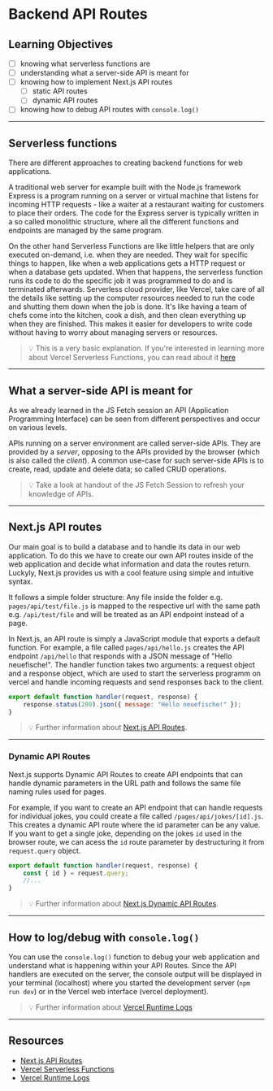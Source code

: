 # Backend API Routes

## Learning Objectives

-   [ ] knowing what serverless functions are
-   [ ] understanding what a server-side API is meant for
-   [ ] knowing how to implement Next.js API routes
    -   [ ] static API routes
    -   [ ] dynamic API routes
-   [ ] knowing how to debug API routes with `console.log()`

---

## Serverless functions

There are different approaches to creating backend functions for web applications.

A traditional web server for example built with the Node.js framework Express is a program running on a server or virtual machine that listens for incoming HTTP requests - like a waiter at a restaurant waiting for customers to place their orders. The code for the Express server is typically written in a so called monolithic structure, where all the different functions and endpoints are managed by the same program.

On the other hand Serverless Functions are like little helpers that are only executed on-demand, i.e. when they are needed. They wait for specific things to happen, like when a web applications gets a HTTP request or when a database gets updated. When that happens, the serverless function runs its code to do the specific job it was programmed to do and is terminated afterwards.
Serverless cloud provider, like Vercel, take care of all the details like setting up the computer resources needed to run the code and shutting them down when the job is done. It's like having a team of chefs come into the kitchen, cook a dish, and then clean everything up when they are finished. This makes it easier for developers to write code without having to worry about managing servers or resources.

> 💡 This is a very basic explanation. If you're interested in learning more about
> Vercel Serverless Functions, you can read about it [here](https://vercel.com/docs/concepts/functions/serverless-functions)

---

## What a server-side API is meant for

As we already learned in the JS Fetch session an API (Application Programming Interface) can be seen from different perspectives and occur on various levels.

APIs running on a server environment are called server-side APIs. They are provided by a _server_, opposing to the APIs provided by the browser (which is also called the _client_). A common use-case for such server-side APIs is to create, read, update and delete data; so called CRUD operations.

> 💡 Take a look at handout of the JS Fetch Session to refresh your knowledge of APIs.

---

## Next.js API routes

Our main goal is to build a database and to handle its data in our web application. To do this we have to create our own API routes inside of the web application and decide what information and data the routes return. Luckyly, Next.js provides us with a cool feature using simple and intuitive syntax.

It follows a simple folder structure: Any file inside the folder e.g. `pages/api/test/file.js` is mapped to the respective url with the same path e.g. `/api/test/file` and will be treated as an API endpoint instead of a page.

In Next.js, an API route is simply a JavaScript module that exports a default function. For example, a file called `pages/api/hello.js` creates the API endpoint `/api/hello` that responds with a JSON message of "Hello neuefische!". The handler function takes two arguments: a request object and a response object, which are used to start the serverless programm on vercel and handle incoming requests and send responses back to the client.

```js
export default function handler(request, response) {
	response.status(200).json({ message: "Hello neuefische!" });
}
```

> 💡 Further information about [Next.js API Routes](https://nextjs.org/docs/api-routes/introduction).

---

### Dynamic API Routes

Next.js supports Dynamic API Routes to create API endpoints that can handle dynamic parameters in the URL path and follows the same file naming rules used for pages.

For example, if you want to create an API endpoint that can handle requests for individual jokes, you could create a file called `/pages/api/jokes/[id].js`. This creates a dynamic API route where the id parameter can be any value. If you want to get a single joke, depending on the jokes `id` used in the browser route, we can acess the `id` route parameter by destructuring it from `request.query` object.

```js
export default function handler(request, response) {
	const { id } = request.query;
	//...
}
```

> 💡 Further information about [Next.js Dynamic API Routes](https://nextjs.org/docs/api-routes/dynamic-api-routes).

---

## How to log/debug with `console.log()`

You can use the `console.log()` function to debug your web application and understand what is happening within your API Routes. Since the API handlers are executed on the server, the console output will be displayed in your terminal (localhost) where you started the development server (`npm run dev`) or in the Vercel web interface (vercel deployment).

> 💡 Further information about [Vercel Runtime Logs](https://vercel.com/docs/concepts/observability/runtime-logs)

---

## Resources

-   [Next.js API Routes](https://nextjs.org/docs/api-routes/introduction)
-   [Vercel Serverless Functions](https://vercel.com/docs/concepts/functions/serverless-functions)
-   [Vercel Runtime Logs](https://vercel.com/docs/concepts/observability/runtime-logs)
